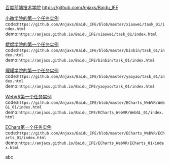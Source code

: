 [百度前端技术学院](http://ife.baidu.com/)
https://github.com/Anjaxs/Baidu_IFE


[小微学院的第一个任务实例](https://anjaxs.github.io/Baidu_IFE/xiaowei/task_01/index.html)
code:` https://github.com/Anjaxs/Baidu_IFE/blob/master/xiaowei/task_01/index.html `
demo:` https://anjaxs.github.io/Baidu_IFE/xiaowei/task_01/index.html `

[斌斌学院的第一个任务实例](https://anjaxs.github.io/Baidu_IFE/binbin/task_01/index.html)
code:`https://github.com/Anjaxs/Baidu_IFE/blob/master/binbin/task_01/index.html`
demo:`https://anjaxs.github.io/Baidu_IFE/binbin/task_01/index.html`

[耀耀学院的第一个任务实例](https://anjaxs.github.io/Baidu_IFE/yaoyao/task_01/index.html)
code:`https://github.com/Anjaxs/Baidu_IFE/blob/master/yaoyao/task_01/index.html`
demo:`https://anjaxs.github.io/Baidu_IFE/yaoyao/task_01/index.html`

[WebVR第一个任务实例](https://github.com/Anjaxs/Baidu_IFE/blob/master/ECharts_WebVR/WebGL_01/index.html)
code:`https://github.com/Anjaxs/Baidu_IFE/blob/master/ECharts_WebVR/WebGL_01/index.html`
demo:`https://anjaxs.github.io/Baidu_IFE/ECharts_WebVR/WebGL_01/index.html`

[EChars第一个任务实例](https://github.com/Anjaxs/Baidu_IFE/blob/master/ECharts_WebVR/ECharts_01/index.html)
code:`https://github.com/Anjaxs/Baidu_IFE/blob/master/ECharts_WebVR/ECharts_01/index.html`
demo:`https://anjaxs.github.io/Baidu_IFE/ECharts_WebVR/ECharts_01/index.html`

abc
